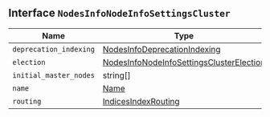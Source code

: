 ## Interface `NodesInfoNodeInfoSettingsCluster`

| Name | Type | Description |
| - | - | - |
| `deprecation_indexing` | [NodesInfoDeprecationIndexing](./NodesInfoDeprecationIndexing.md) | &nbsp; |
| `election` | [NodesInfoNodeInfoSettingsClusterElection](./NodesInfoNodeInfoSettingsClusterElection.md) | &nbsp; |
| `initial_master_nodes` | string[] | &nbsp; |
| `name` | [Name](./Name.md) | &nbsp; |
| `routing` | [IndicesIndexRouting](./IndicesIndexRouting.md) | &nbsp; |
